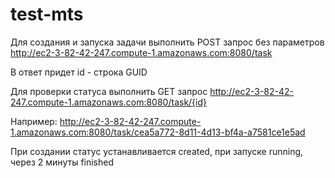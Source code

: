 # test-mts

Для создания и запуска задачи выполнить POST запрос без параметров
http://ec2-3-82-42-247.compute-1.amazonaws.com:8080/task

В ответ придет id - строка GUID

Для проверки статуса выполнить GET запрос
http://ec2-3-82-42-247.compute-1.amazonaws.com:8080/task/{id}

Например:
http://ec2-3-82-42-247.compute-1.amazonaws.com:8080/task/cea5a772-8d11-4d13-bf4a-a7581ce1e5ad

При создании статус устанавливается created, при запуске running, через 2 минуты finished

